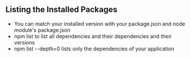 ## Listing the Installed Packages

- You can match your installed version with your package.json and node module's package.json
- npm list to list all dependencies and their dependencies and their versions
- npm list --depth=0 lists only the dependencies of your application